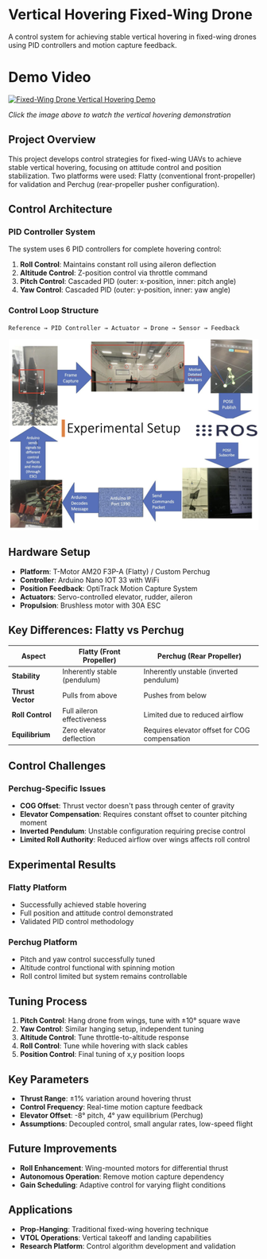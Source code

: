 # Vertical Hovering Fixed-Wing Drone

A control system for achieving stable vertical hovering in fixed-wing drones using PID controllers and motion capture feedback. 

# Demo Video
[![Fixed-Wing Drone Vertical Hovering Demo](https://img.youtube.com/vi/IpiCm1aso_w/maxresdefault.jpg)](https://youtu.be/IpiCm1aso_w)

*Click the image above to watch the vertical hovering demonstration*

## Project Overview

This project develops control strategies for fixed-wing UAVs to achieve stable vertical hovering, focusing on attitude control and position stabilization. Two platforms were used: Flatty (conventional front-propeller) for validation and Perchug (rear-propeller pusher configuration).

## Control Architecture

### PID Controller System
The system uses 6 PID controllers for complete hovering control:

1. **Roll Control**: Maintains constant roll using aileron deflection
2. **Altitude Control**: Z-position control via throttle command
3. **Pitch Control**: Cascaded PID (outer: x-position, inner: pitch angle)
4. **Yaw Control**: Cascaded PID (outer: y-position, inner: yaw angle)

### Control Loop Structure
```
Reference → PID Controller → Actuator → Drone → Sensor → Feedback
```

![Control Loop Diagram](control_loop.png)


## Hardware Setup

- **Platform**: T-Motor AM20 F3P-A (Flatty) / Custom Perchug
- **Controller**: Arduino Nano IOT 33 with WiFi
- **Position Feedback**: OptiTrack Motion Capture System
- **Actuators**: Servo-controlled elevator, rudder, aileron
- **Propulsion**: Brushless motor with 30A ESC

## Key Differences: Flatty vs Perchug

| Aspect | Flatty (Front Propeller) | Perchug (Rear Propeller) |
|--------|-------------------------|---------------------------|
| **Stability** | Inherently stable (pendulum) | Inherently unstable (inverted pendulum) |
| **Thrust Vector** | Pulls from above | Pushes from below |
| **Roll Control** | Full aileron effectiveness | Limited due to reduced airflow |
| **Equilibrium** | Zero elevator deflection | Requires elevator offset for COG compensation |

## Control Challenges

### Perchug-Specific Issues
- **COG Offset**: Thrust vector doesn't pass through center of gravity
- **Elevator Compensation**: Requires constant offset to counter pitching moment
- **Inverted Pendulum**: Unstable configuration requiring precise control
- **Limited Roll Authority**: Reduced airflow over wings affects roll control

## Experimental Results

### Flatty Platform
- Successfully achieved stable hovering
- Full position and attitude control demonstrated
- Validated PID control methodology

### Perchug Platform
- Pitch and yaw control successfully tuned
- Altitude control functional with spinning motion
- Roll control limited but system remains controllable

## Tuning Process

1. **Pitch Control**: Hang drone from wings, tune with ±10° square wave
2. **Yaw Control**: Similar hanging setup, independent tuning
3. **Altitude Control**: Tune throttle-to-altitude response
4. **Roll Control**: Tune while hovering with slack cables
5. **Position Control**: Final tuning of x,y position loops

## Key Parameters

- **Thrust Range**: ±1% variation around hovering thrust
- **Control Frequency**: Real-time motion capture feedback
- **Elevator Offset**: -8° pitch, 4° yaw equilibrium (Perchug)
- **Assumptions**: Decoupled control, small angular rates, low-speed flight

## Future Improvements

- **Roll Enhancement**: Wing-mounted motors for differential thrust
- **Autonomous Operation**: Remove motion capture dependency
- **Gain Scheduling**: Adaptive control for varying flight conditions

## Applications

- **Prop-Hanging**: Traditional fixed-wing hovering technique
- **VTOL Operations**: Vertical takeoff and landing capabilities
- **Research Platform**: Control algorithm development and validation
